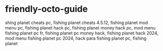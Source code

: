 # friendly-octo-guide
shing planet cheats pc, fishing planet cheats 4.5.12, fishing planet mod menu pc, fishing planet hack pc, fishing planet money hack pc, mod menu fishing planet pc fr, fishing planet pc money hack, fishing planet hack 2024, mod menu fishing planet pc 2024, hack para fishing planet pc, fishing planet
